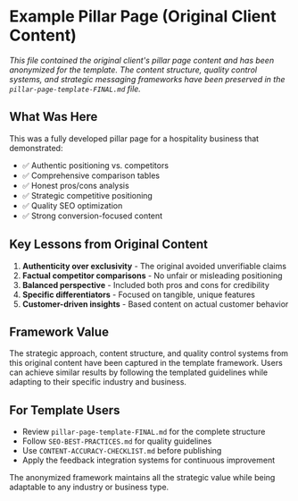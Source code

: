 # Example Pillar Page (Original Client Content)

*This file contained the original client's pillar page content and has been anonymized for the template. The content structure, quality control systems, and strategic messaging frameworks have been preserved in the `pillar-page-template-FINAL.md` file.*

## What Was Here
This was a fully developed pillar page for a hospitality business that demonstrated:
- ✅ Authentic positioning vs. competitors
- ✅ Comprehensive comparison tables  
- ✅ Honest pros/cons analysis
- ✅ Strategic competitive positioning
- ✅ Quality SEO optimization
- ✅ Strong conversion-focused content

## Key Lessons from Original Content
1. **Authenticity over exclusivity** - The original avoided unverifiable claims
2. **Factual competitor comparisons** - No unfair or misleading positioning  
3. **Balanced perspective** - Included both pros and cons for credibility
4. **Specific differentiators** - Focused on tangible, unique features
5. **Customer-driven insights** - Based content on actual customer behavior

## Framework Value
The strategic approach, content structure, and quality control systems from this original content have been captured in the template framework. Users can achieve similar results by following the templated guidelines while adapting to their specific industry and business.

## For Template Users
- Review `pillar-page-template-FINAL.md` for the complete structure
- Follow `SEO-BEST-PRACTICES.md` for quality guidelines
- Use `CONTENT-ACCURACY-CHECKLIST.md` before publishing
- Apply the feedback integration systems for continuous improvement

The anonymized framework maintains all the strategic value while being adaptable to any industry or business type.